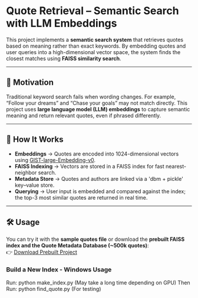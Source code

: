 # Quote Retrieval – Semantic Search with LLM Embeddings  

This project implements a **semantic search system** that retrieves quotes based on meaning rather than exact keywords. By embedding quotes and user queries into a high-dimensional vector space, the system finds the closest matches using **FAISS similarity search**.  

---

## 🎯 Motivation  

Traditional keyword search fails when wording changes. For example, “Follow your dreams” and “Chase your goals” may not match directly. This project uses **large language model (LLM) embeddings** to capture semantic meaning and return relevant quotes, even if phrased differently.  

---

## 🚀 How It Works  

- **Embeddings** → Quotes are encoded into 1024-dimensional vectors using [GIST-large-Embedding-v0](https://huggingface.co/avsolatorio/GIST-large-Embedding-v0).  
- **FAISS Indexing** → Vectors are stored in a FAISS index for fast nearest-neighbor search.  
- **Metadata Store** → Quotes and authors are linked via a 'dbm + pickle' key–value store.  
- **Querying** → User input is embedded and compared against the index; the top-3 most similar quotes are returned in real time.  

---

## 🛠 Usage  

You can try it with the **sample quotes file** or download the **prebuilt FAISS index and the Quote Metadata Database (~500k quotes)**:  
👉 [Download Prebuilt Project](https://your-google-drive-link.com)  

### Build a New Index - Windows Usage
Run: python make_index.py (May take a long time depending on GPU)
Then Run: python find_quote.py (For testing)

